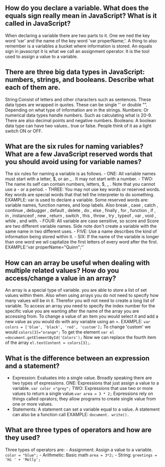 ## How do you declare a variable. What does the equals sign really mean in JavaScript? What is it called in JavaScript?
  When declaring a variable there are two parts to it. One we ned the key word 'var' and the name of the key word 'var properName;'. A thing to also remember is a variables a bucket where information is stored. An equals sign in javascript it is what we call an assignment operator. It is the tool used to assign a value to a variable.
## There are three big data types in JavaScript: numbers, strings, and booleans. Describe what each of them are.
  String:Consist of letters and other characters such as sentences. These data types are wrapped in quotes. These can be single '' or double "". Depending on what type of information are in the strings.
  Numbers: Or numerical data types handle numbers. Such as calculating what is 20-9. There are also decimal points and negative numbers.
  Booleans: A boolean data type can have two values.. true or false. People think of it as a light switch ON or OFF.
## What are the six rules for naming variables? What are a few JavaScript reserved words that you should avoid using for variable names?
  The six rules for naming a variable is as follows.
    - ONE: All variable names must start with a letter, $, or an _ . It may not start with a number.
    - TWO: The name its self can contain numbers, letters, $, _ . Note that you cannot use a - or a period.
    - THREE: You may not use key words or reserved words. Key words are special words that that tell the interpreter to do something. EXAMPLE: var is used to declare  a variable. Some reserved words are: variable names, function names, and loop labels. Also break , case , catch , continue , debugger , default , delete , do , else , finally , for , function , if , in , instanceof , new , return , switch , this , throw , try , typeof , var , void , while , and with.
    - FOUR: All variable are case sensitive, so score and Score are two different variable names. Side note don't create a variable with the same name in two different uses.
    - FIVE: Use a name describes the kind of information being stored within it.
    - SIX: If the name of the variable is longer than one word we wil capitalize the first letters of every word after the first. EXAMPLE:'var properName="Quinn";''
## How can an array be useful when dealing with multiple related values? How do you access/change a value in an array?
  An array is a special type of variable. you are able to store a list of set values within them. Also when using arrays you do not need to specify how many values will be in it. Therefor you will not need to create a long list of variable. To access an array you need to specify the index number for the specific value you are wanting after the name of the array you are accessing from. To change a value of an item you would select it and add a new value as you would do with any variable using an =. EXAMPLE: `var colors = ['blue', 'black', 'red', 'custom'];` To change 'custom' we would `colors[3]="orange";`
  To get the element `var el =document.getElementById('Colors');` Now we can replace the fourth item of the array `el.textContent = colors[3];`.
## What is the difference between an expression and a statement?
  - Expression: Evaluates into a single value. Broadly speaking there are two types of expressions.
      ONE: Expressions that just assign a value to a variable. `var color ="grey";`
      TWO: Expressions that use two or more values to return a single value.`var area = 3 * 2;`
    Expressions rely on things called oprators; they allow programs to create single value from one or more values.
  - Statements: A statement can set a variable equal to a value. A statement can also be a function call EXAMPLE: `document. write().`
## What are three types of operators and how are they used?
  Three types of operators are:
    - Assignment: Assign a value to a variable. `color = "blue";`
    - Arithmetic: Basic math `area = 3*2;`
    - String: ` greetings = 'Hi ' + 'Molly'; `
